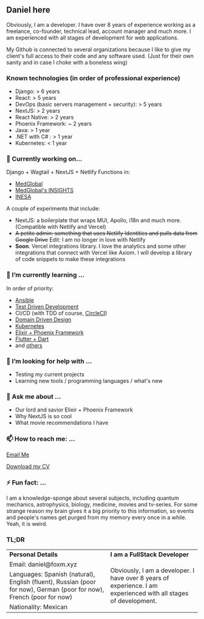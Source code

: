 ## Daniel here

Obviously, I am a developer. I have over 8 years of experience working as a freelance, co-founder, technical lead, account manager and much more. I am experienced with all stages of development for web applications.

My Github is connected to several organizations because I like to give my client's full access to their code and any software used. (Just for their own sanity and in case I choke with a boneless wing)

### Known technologies (in order of professional experience)
- Django: > 6 years
- React: > 5 years
- DevOps (basic servers management + security): > 5 years
- NextJS: > 2 years
- React Native: > 2 years
- Phoenix Framework: ~ 2 years
- Java: > 1 year
- .NET with C# : > 1 year
- Kubernetes: < 1 year

### 🔭 Currently working on...

Django + Wagtail + NextJS + Netlify Functions in:
- [MedGlobal](https://www.medglobalgroup.com/?referrer=letops)
- [MedGlobal's INSIGHTS](https://insights.medglobalgroup.com/?referrer=letops)
- [INESA](https://app.inesa.com.mx/?referrer=letops)

A couple of experiments that include:
- NextJS: a boilerplate that wraps MUI, Apollo, i18n and much more. (Compatible with Netlify and Vercel)
- ~~A petite admin: something that uses Netlify Identities and pulls data from Google Drive~~ Edit: I am no longer in love with Netlify
- **Soon**. Vercel integrations library. I love the analytics and some other integrations that connect with Vercel like Axiom. I will develop a library of code snippets to make these integrations 

### 🌱 I’m currently learning ...

In order of priority:
- [Ansible](https://www.ansible.com/resources/get-started)
- [Test Driven Development](https://www.geeksforgeeks.org/test-driven-development-tdd/?ref=gcse)
- CI/CD (with TDD of course, [CircleCI](https://circleci.com/))
- [Domain Driven Design](https://www.geeksforgeeks.org/domain-driven-design-ddd/)
- [Kubernetes](https://kubernetes.io/)
- [Elixir + Phoenix Framework](https://www.phoenixframework.org/)
- [Flutter + Dart](https://flutter.dev/)
- and [others](https://www.gettoby.com/p/xxhnvcmyrygq)

### 🤔 I’m looking for help with ...

- Testing my current projects
- Learning new tools / programming languages / what's new

### 💬 Ask me about ...

- Our lord and savior Elixir + Phoenix Framework
- Why NextJS is so cool
- What movie recommendations I have

### 📫 How to reach me: ...

[Email Me](mailto:daniel@foxm.xyz)

[Download my CV](https://docs.google.com/document/d/1kG2uSTngYUu1kv1RphgxGuV68TmJzhvdl_neQO5to4E/edit?usp=sharing)


### ⚡ Fun fact: ...

I am a knowledge-sponge about several subjects, including quantum mechanics, astrophysics, biology, medicine, movies and tv-series. For some strange reason my brain gives it a big priority to this information, so events and people's names get purged from my memory every once in a while. Yeah, it is weird.


### TL;DR

<!-- YOU MIGHT BE WANDERING, "WHY THE F*** DID YOU BUILT THIS WITH HTML TABLES??"... JUST FOR GIGGLES -->
<table>
  <tr>
    <td><b>Personal Details</b></td>
    <td><b>I am a FullStack Developer</b></td>
  </tr>

  <tr>
    <td>Email: daniel@foxm.xyz</td>
    <td rowspan="3">Obviously, I am a developer. I have over 8 years of experience. I am experienced with all stages of development.</td>
  </tr>
  <tr>
    <td>Languages: Spanish (natural), English (fluent), Russian (poor for now), German (poor for now), French (poor for now)</td>
  </tr>
  <tr>
    <td>Nationality: Mexican</td>
  </tr>
</table>
